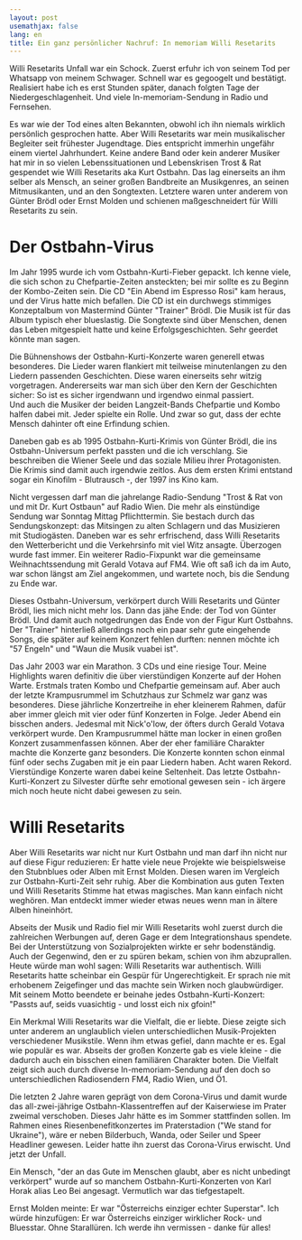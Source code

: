 ```yaml
---
layout: post
usemathjax: false
lang: en
title: Ein ganz persönlicher Nachruf: In memoriam Willi Resetarits
---
```


Willi Resetarits Unfall war ein Schock. Zuerst erfuhr ich von seinem Tod per Whatsapp von meinem Schwager. Schnell war es gegoogelt und bestätigt. Realisiert habe ich es erst Stunden später, danach folgten Tage der Niedergeschlagenheit. Und viele In-memoriam-Sendung in Radio und Fernsehen.

Es war wie der Tod eines alten Bekannten, obwohl ich ihn niemals wirklich persönlich gesprochen hatte. Aber Willi Resetarits war mein musikalischer Begleiter seit frühester Jugendtage. Dies entspricht immerhin ungefähr einem viertel Jahrhundert. Keine andere Band oder kein anderer Musiker hat mir in so vielen Lebenssituationen und Lebenskrisen Trost & Rat gespendet wie Willi Resetarits aka Kurt Ostbahn. Das lag einerseits an ihm selber als Mensch, an seiner großen Bandbreite an Musikgenres, an seinen Mitmusikanten, und an den Songtexten. Letztere waren unter anderem von Günter Brödl oder Ernst Molden und schienen maßgeschneidert für Willi Resetarits zu sein. 

# Der Ostbahn-Virus

Im Jahr 1995 wurde ich vom Ostbahn-Kurti-Fieber gepackt. Ich kenne viele, die sich schon zu Chefpartie-Zeiten ansteckten; bei mir sollte es zu Beginn der Kombo-Zeiten sein. Die CD "Ein Abend im Espresso Rosi" kam heraus, und der Virus hatte mich befallen. Die CD ist ein durchwegs stimmiges Konzeptalbum von Mastermind Günter "Trainer" Brödl. Die Musik ist für das Album typisch eher blueslastig. Die Songtexte sind über Menschen, denen das Leben mitgespielt hatte und keine Erfolgsgeschichten. Sehr geerdet könnte man sagen. 

Die Bühnenshows der Ostbahn-Kurti-Konzerte waren generell etwas besonderes. Die Lieder waren flankiert mit teilweise minutenlangen zu den Liedern passenden Geschichten. Diese waren einerseits sehr witzig vorgetragen. Andererseits war man sich über den Kern der Geschichten sicher: So ist es sicher irgendwann und irgendwo einmal passiert.  
Und auch die Musiker der beiden Langzeit-Bands Chefpartie und Kombo halfen dabei mit. Jeder spielte ein Rolle. Und zwar so gut, dass der echte Mensch dahinter oft eine Erfindung schien.

Daneben gab es ab 1995 Ostbahn-Kurti-Krimis von Günter Brödl, die ins Ostbahn-Universum perfekt passten und die ich verschlang. Sie beschreiben die Wiener Seele und das soziale Milieu ihrer Protagonisten.  Die Krimis sind damit auch irgendwie zeitlos. Aus dem ersten Krimi entstand sogar ein Kinofilm - Blutrausch -, der 1997 ins Kino kam.

Nicht vergessen darf man die jahrelange Radio-Sendung "Trost & Rat von und mit Dr. Kurt Ostbaun" auf Radio Wien. Die mehr als einstündige Sendung war Sonntag Mittag Pflichttermin. Sie bestach durch das Sendungskonzept: das Mitsingen zu alten Schlagern und das Musizieren mit Studiogästen. Daneben war es sehr erfrischend, dass Willi Resetarits den Wetterbericht und die Verkehrsinfo mit viel Witz ansagte. Überzogen wurde fast immer.
Ein weiterer Radio-Fixpunkt war die gemeinsame Weihnachtssendung mit Gerald Votava auf FM4. Wie oft saß ich da im Auto, war schon längst am Ziel angekommen, und wartete noch, bis die Sendung zu Ende war.

Dieses Ostbahn-Universum, verkörpert durch Willi Resetarits und Günter Brödl, lies mich nicht mehr los. Dann das jähe Ende: der Tod von Günter Brödl. Und damit auch notgedrungen das Ende von der Figur Kurt Ostbahns. Der "Trainer" hinterließ allerdings noch ein paar sehr gute eingehende Songs, die später auf keinem Konzert fehlen durften: nennen möchte ich "57 Engeln" und "Waun die Musik vuabei ist". 

Das Jahr 2003 war ein Marathon. 3 CDs und eine riesige Tour. Meine Highlights waren definitiv die über vierstündigen Konzerte auf der Hohen Warte. Erstmals traten Kombo und Chefpartie gemeinsam auf. Aber auch der letzte Krampusrummel im Schutzhaus zur Schmelz war ganz was besonderes. Diese jährliche Konzertreihe in eher kleinerem Rahmen, dafür aber immer gleich mit vier oder fünf Konzerten in Folge. Jeder Abend ein bisschen anders. Jedesmal mit Nick'o'low, der öfters durch Gerald Votava verkörpert wurde. Den
Krampusrummel hätte man locker in einen großen Konzert zusammenfassen können. Aber der eher familiäre Charakter machte die Konzerte ganz besonders. 
Die Konzerte konnten schon einmal fünf oder sechs Zugaben mit je ein paar Liedern haben. Acht waren Rekord. Vierstündige Konzerte waren dabei keine Seltenheit. 
Das letzte Ostbahn-Kurti-Konzert zu Silvester dürfte sehr emotional gewesen sein - ich ärgere mich noch heute nicht dabei gewesen zu sein.

# Willi Resetarits

Aber Willi Resetarits war nicht nur Kurt Ostbahn und man darf ihn nicht nur auf diese Figur reduzieren: Er hatte viele neue Projekte wie beispielsweise den Stubnblues oder Alben mit Ernst Molden. Diesen waren im Vergleich zur Ostbahn-Kurti-Zeit sehr ruhig. Aber die Kombination aus guten Texten und Willi Resetarits Stimme hat etwas magisches. Man kann einfach nicht weghören. Man entdeckt immer wieder etwas neues wenn man in ältere Alben hineinhört. 

Abseits der Musik und Radio fiel mir Willi Resetarits wohl zuerst durch die zahlreichen Werbungen auf, deren Gage er dem Integrationshaus spendete. 
Bei der Unterstützung von Sozialprojekten wirkte er sehr bodenständig. Auch der Gegenwind, den er zu spüren bekam, schien von ihm abzuprallen. 
Heute würde man wohl sagen: Willi Resetarits war authentisch. Willi Resetarits hatte scheinbar ein Gespür für Ungerechtigkeit. Er sprach nie mit erhobenem Zeigefinger und das machte sein Wirken noch glaubwürdiger. Mit seinem Motto beendete er beinahe jedes Ostbahn-Kurti-Konzert: "Passts auf, seids vuasichtig - und losst eich nix gfoin!"

Ein Merkmal Willi Resetarits war die Vielfalt, die er liebte. Diese zeigte sich unter anderem an unglaublich vielen unterschiedlichen Musik-Projekten verschiedener Musikstile. Wenn ihm etwas gefiel, dann machte er es. Egal wie populär es war. Abseits der großen Konzerte gab es viele kleine - die dadurch auch ein bisschen einen familiären Charakter boten. Die Vielfalt zeigt sich auch durch diverse In-memoriam-Sendung auf den doch so unterschiedlichen Radiosendern FM4, Radio Wien, und Ö1.

Die letzten 2 Jahre waren geprägt von dem Corona-Virus und damit wurde das all-zwei-jährige Ostbahn-Klassentreffen auf der Kaiserwiese im Prater zweimal verschoben. Dieses Jahr hätte es im Sommer stattfinden sollen. Im Rahmen eines Riesenbenefitkonzertes im Praterstadion ("We stand for Ukraine"), wäre er neben Bilderbuch, Wanda, oder Seiler und Speer Headliner gewesen. Leider hatte ihn zuerst das Corona-Virus erwischt. Und jetzt der Unfall.

Ein Mensch, "der an das Gute im Menschen glaubt, aber es nicht unbedingt verkörpert" wurde auf so manchem Ostbahn-Kurti-Konzerten von Karl Horak alias Leo Bei angesagt. 
Vermutlich war das tiefgestapelt. 

Ernst Molden meinte: Er war "Österreichs einziger echter Superstar". Ich würde hinzufügen: Er war Österreichs einziger wirklicher Rock- und Bluesstar. Ohne Starallüren. Ich werde ihn vermissen - danke für alles!


